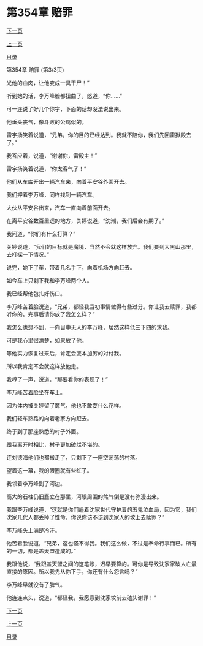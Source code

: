 <h1>第354章    赔罪</h1>
            <div><p><a href="./1062_%E7%AC%AC355%E7%AB%A0_%E7%81%B5%E5%B0%8A.md">下一页</a></p><p><a href="./1060_%E7%AC%AC354%E7%AB%A0_%E8%B5%94%E7%BD%AA.md">上一页</a></p><p><a href="../">目录</a></p></div>
            <div><p>第354章    赔罪 (第3/3页)</p><p>光他的血肉，让他变成一具干尸！”</p><p>听到她的话，李万峰脸都扭曲了，怒道，“你……”</p><p>可一连说了好几个你字，下面的话却没法说出来。</p><p>他垂头丧气，像斗败的公鸡似的。</p><p>雷宇扬笑着说道，“兄弟，你的目的已经达到。我就不陪你，我们先回雷狱殿去了。”</p><p>我答应着，说道，“谢谢你，雷殿主！”</p><p>雷宇扬笑着说道，“你太客气了！”</p><p>他们从车库开出一辆汽车来，向着平安谷外面开去。</p><p>我们押着李万峰，同样找到一辆汽车。</p><p>大伙从平安谷出来，汽车一直向着前面开去。</p><p>在离平安谷数百里远的地方，关婷说道，“沈潮，我们后会有期了。”</p><p>我问道，“你们有什么打算？”</p><p>关婷说道，“我们的目标就是魔境，当然不会就这样放弃。我们要到大黑山那里，去打探一下情况。”</p><p>说完，她下了车，带着几名手下，向着机场方向赶去。</p><p>如今车上只剩下我和李万峰两个人。</p><p>我已经帮他包扎好伤口。</p><p>李万峰苦着脸说道，“兄弟，都怪我当初事情做得有些过分。你让我去赎罪，我都听你的。完事后请你放了我怎么样？”</p><p>我怎么也想不到，一向目中无人的李万峰，居然这样低三下四的求我。</p><p>可是我心里很清楚，如果放了他。</p><p>等他实力恢复过来后，肯定会变本加厉的对付我。</p><p>所以我肯定不会就这样放他走。</p><p>我哼了一声，说道，“那要看你的表现了！”</p><p>李万峰苦着脸坐在车上。</p><p>因为体内被关婷留了魔气，他也不敢耍什么花样。</p><p>我们轻车熟路的向着老家方向赶去。</p><p>终于到了那座熟悉的村子外面。</p><p>跟我离开时相比，村子更加破烂不堪的。</p><p>连刘德海他们也都搬走了，只剩下了一座空荡荡的村落。</p><p>望着这一幕，我的眼圈就有些红了。</p><p>我领着李万峰到了河边。</p><p>高大的石柱仍旧矗立在那里，河眼周围的煞气倒是没有弥漫出来。</p><p>我跟李万峰说道，“这就是你们逼着沈家世代守护着的五鬼泣血局，因为它，我们沈家几代人都丢掉了性命，你说你该不该到沈家人的坟上去赎罪？”</p><p>李万峰头上满是冷汗。</p><p>他苦着脸说道，“兄弟，这也怪不得我。我们这么做，不过是奉命行事而已。所有的一切，都是盖天盟造成的。”</p><p>我跟他说，“我跟盖天盟之间的这笔账，迟早要算的。可你是导致沈家家破人亡最直接的原因。所以我先从你下手，你还有什么怨言吗？”</p><p>李万峰早就没有了脾气。</p><p>他连连点头，说道，“都怪我，我愿意到沈家坟前去磕头谢罪！”</p></div>
            <div><p><a href="./1062_%E7%AC%AC355%E7%AB%A0_%E7%81%B5%E5%B0%8A.md">下一页</a></p><p><a href="./1060_%E7%AC%AC354%E7%AB%A0_%E8%B5%94%E7%BD%AA.md">上一页</a></p><p><a href="../">目录</a></p></div>